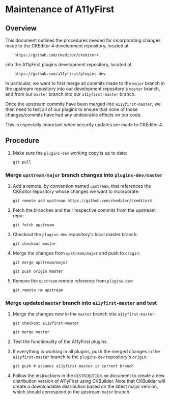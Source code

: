 # Maintenance of A11yFirst

## Overview

This document outlines the procedures needed for incorporating changes made
to the CKEditor 4 development repository, located at

        https://github.com/ckeditor/ckeditor4

into the A11yFirst plugins development repository, located at

        https://github.com/a11yfirst/plugins-dev

In particular, we want to first merge all commits made to the `major` branch
in the upstream repository into our development repository's `master` branch,
and from our `master` branch into our `a11yfirst-master` branch.

Once the upstream commits have been merged into `a11yfirst-master`, we then
need to test all of our plugins to ensure that none of those changes/commits
have had any undesirable effects on our code.

This is especially important when security updates are made to CKEditor 4.

## Procedure

1. Make sure the `plugins-dev` working copy is up to date:

   `git pull`

### Merge `upstream/major` branch changes into `plugins-dev/master`

1. Add a remote, by convention named `upstream`, that references the CKEditor
   repository whose changes we want to incorporate:

   `git remote add upstream https://github.com/ckeditor/ckeditor4`

1. Fetch the branches and their respective commits from the upstream repo:

   `git fetch upstream`

1. Checkout the `plugins-dev` repository's local master branch:

   `git checkout master`

1. Merge the changes from `upstream/major` and push to `origin`:

   `git merge upstream/major`

   `git push origin master`

1. Remove the `upstream` remote reference from `plugins-dev`:

   `git remote rm upstream`

### Merge updated `master` branch into `a11yfirst-master` and test

1. Merge the changes now in the `master` branch into `a11yfirst-master`:

   `git checkout a11yfirst-master`

   `git merge master`

1. Test the functionality of the A11yFirst plugins.

1. If everything is working in all plugins, push the merged changes in the
   `a11yfirst-master` branch to the `plugins-dev` repository's `origin`:

   `git push # assumes a11yfirst-master is current branch`

1. Follow the instructions in the `DISTRIBUTION.md` document to create a new
   distribution version of A11yFirst using CKBuilder. Note that CKBuilder will
   create a downloadable distribution based on the latest major version, which
   should correspond to the upstream `major` branch.

